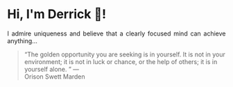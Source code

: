# Hi, I'm Derrick 👋!
<p align="justify">I admire uniqueness and believe that a clearly focused mind can achieve anything...</p> 
<!-- #quote-start -->
<blockquote>&ldquo;The golden opportunity you are seeking is in yourself. It is not in your environment; it is not in luck or chance, or the help of others; it is in yourself alone. &rdquo; &mdash; <footer>Orison Swett Marden</footer></blockquote>
<!-- #quote-end -->

